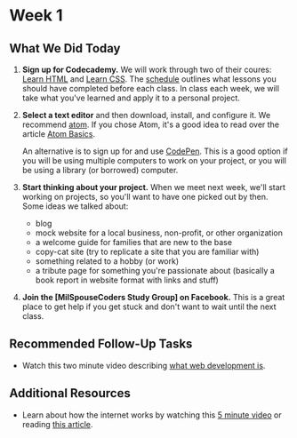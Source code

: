 # Week 1

## What We Did Today
1. **Sign up for Codecademy.** We will work through two of their coures:
   [Learn HTML](https://www.codecademy.com/learn/learn-html) and [Learn CSS](https://www.codecademy.com/learn/learn-css). The
   [schedule](https://github.com/MilSpouseCoders/Web-Development-101-Materials/blob/master/Schedule.pdf) outlines what lessons you should have completed before each class. In class each week, we will
   take what you've learned and apply it to a personal project.
2. **Select a text editor** and then download, install, and configure it. We recommend [atom](https://atom.io/). If you chose
   Atom, it's a good idea to read over the article
   [Atom Basics](http://flight-manual.atom.io/getting-started/sections/atom-basics/).
   
   An alternative is to sign up for and use [CodePen](https://codepen.io/). This is a good option if you will be using multiple
   computers to work on your project, or you will be using a library (or borrowed) computer.
3. **Start thinking about your project.** When we meet next week, we'll start working on projects, so you'll want to have one
   picked out by then. Some ideas we talked about:
     - blog
     - mock website for a local business, non-profit, or other organization
     - a welcome guide for families that are new to the base
     - copy-cat site (try to replicate a site that you are familiar with)
     - something related to a hobby (or work)
     - a tribute page for something you're passionate about (basically a book report in website format with links and stuff)
4. **Join the [MilSpouseCoders Study Group] on Facebook.** This is a great place to get help if you get stuck and don't want to wait until the next class.

## Recommended Follow-Up Tasks
- Watch this two minute video describing [what web development is](https://www.youtube.com/watch?v=Tl0x_zf8I78).

## Additional Resources
- Learn about how the internet works by watching this [5 minute video](https://youtu.be/7_LPdttKXPc) or reading [this article](https://developer.mozilla.org/en-US/docs/Learn/Common_questions/How_does_the_Internet_work#Summary).

